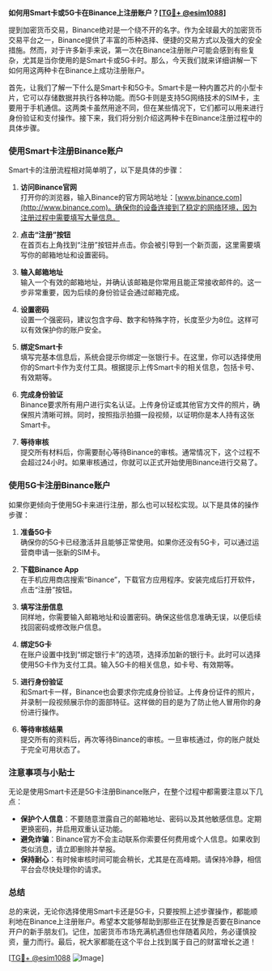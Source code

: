 **如何用Smart卡或5G卡在Binance上注册账户？[[TG💪+ @esim1088](https://t.me/s/esim1088)]**

提到加密货币交易，Binance绝对是一个绕不开的名字。作为全球最大的加密货币交易平台之一，Binance提供了丰富的币种选择、便捷的交易方式以及强大的安全措施。然而，对于许多新手来说，第一次在Binance注册账户可能会感到有些复杂，尤其是当你使用的是Smart卡或5G卡时。那么，今天我们就来详细讲解一下如何用这两种卡在Binance上成功注册账户。

首先，让我们了解一下什么是Smart卡和5G卡。Smart卡是一种内置芯片的小型卡片，它可以存储数据并执行各种功能。而5G卡则是支持5G网络技术的SIM卡，主要用于手机通信。这两类卡虽然用途不同，但在某些情况下，它们都可以用来进行身份验证和支付操作。接下来，我们将分别介绍这两种卡在Binance注册过程中的具体步骤。

### 使用Smart卡注册Binance账户

Smart卡的注册流程相对简单明了，以下是具体的步骤：

1. **访问Binance官网**  
   打开你的浏览器，输入Binance的官方网站地址：[www.binance.com](http://www.binance.com)。确保你的设备连接到了稳定的网络环境，因为注册过程中需要填写大量信息。

2. **点击“注册”按钮**  
   在首页右上角找到“注册”按钮并点击。你会被引导到一个新页面，这里需要填写你的邮箱地址和设置密码。

3. **输入邮箱地址**  
   输入一个有效的邮箱地址，并确认该邮箱是你常用且能正常接收邮件的。这一步非常重要，因为后续的身份验证会通过邮箱完成。

4. **设置密码**  
   设置一个强密码，建议包含字母、数字和特殊字符，长度至少为8位。这样可以有效保护你的账户安全。

5. **绑定Smart卡**  
   填写完基本信息后，系统会提示你绑定一张银行卡。在这里，你可以选择使用你的Smart卡作为支付工具。根据提示上传Smart卡的相关信息，包括卡号、有效期等。

6. **完成身份验证**  
   Binance要求所有用户进行实名认证。上传身份证或其他官方文件的照片，确保照片清晰可辨。同时，按照指示拍摄一段视频，以证明你是本人持有这张Smart卡。

7. **等待审核**  
   提交所有材料后，你需要耐心等待Binance的审核。通常情况下，这个过程不会超过24小时。如果审核通过，你就可以正式开始使用Binance进行交易了。

### 使用5G卡注册Binance账户

如果你更倾向于使用5G卡来进行注册，那么也可以轻松实现。以下是具体的操作步骤：

1. **准备5G卡**  
   确保你的5G卡已经激活并且能够正常使用。如果你还没有5G卡，可以通过运营商申请一张新的SIM卡。

2. **下载Binance App**  
   在手机应用商店搜索“Binance”，下载官方应用程序。安装完成后打开软件，点击“注册”按钮。

3. **填写注册信息**  
   同样地，你需要输入邮箱地址和设置密码。确保这些信息准确无误，以便后续找回密码或修改账户信息。

4. **绑定5G卡**  
   在账户设置中找到“绑定银行卡”的选项，选择添加新的银行卡。此时可以选择使用5G卡作为支付工具。输入5G卡的相关信息，如卡号、有效期等。

5. **进行身份验证**  
   和Smart卡一样，Binance也会要求你完成身份验证。上传身份证件的照片，并录制一段视频展示你的面部特征。这样做的目的是为了防止他人冒用你的身份进行操作。

6. **等待审核结果**  
   提交所有的资料后，再次等待Binance的审核。一旦审核通过，你的账户就处于完全可用状态了。

### 注意事项与小贴士

无论是使用Smart卡还是5G卡注册Binance账户，在整个过程中都需要注意以下几点：

- **保护个人信息**：不要随意泄露自己的邮箱地址、密码以及其他敏感信息。定期更换密码，并启用双重认证功能。
- **避免诈骗**：Binance官方不会主动联系你索要任何费用或个人信息。如果收到类似消息，请立即删除并举报。
- **保持耐心**：有时候审核时间可能会稍长，尤其是在高峰期。请保持冷静，相信平台会尽快处理你的请求。

### 总结

总的来说，无论你选择使用Smart卡还是5G卡，只要按照上述步骤操作，都能顺利地在Binance上注册账户。希望本文能够帮助到那些正在犹豫是否要在Binance开户的新手朋友们。记住，加密货币市场充满机遇但也伴随着风险，务必谨慎投资，量力而行。最后，祝大家都能在这个平台上找到属于自己的财富增长之道！

[[TG💪+ @esim1088](https://t.me/s/esim1088) ![Image](https://i.postimg.cc/4NQfJmqS/Snipaste-2025-05-13-00-14-12.png)]